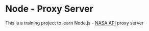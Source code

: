 # Node - Proxy Server

This is a training project to learn Node.js - [NASA API](https://api.nasa.gov/) proxy server